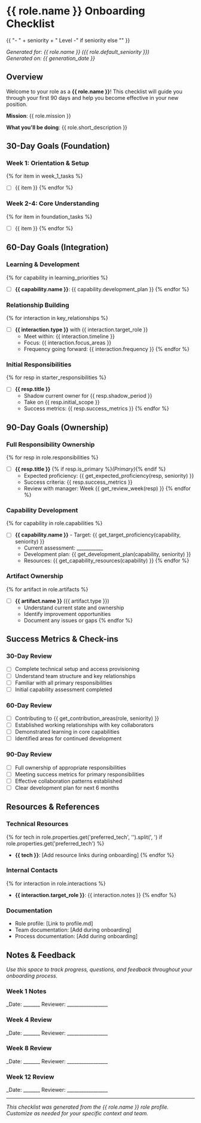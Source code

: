 # {{ role.name }} Onboarding Checklist
{{ "- " + seniority + " Level -" if seniority else "" }}

*Generated for: {{ role.name }} ({{ role.default_seniority }})*  
*Generated on: {{ generation_date }}*

## Overview

Welcome to your role as a **{{ role.name }}**! This checklist will guide you through your first 90 days and help you become effective in your new position.

**Mission**: {{ role.mission }}

**What you'll be doing**: {{ role.short_description }}

## 30-Day Goals (Foundation)

### Week 1: Orientation & Setup
{% for item in week_1_tasks %}
- [ ] {{ item }}
{% endfor %}

### Week 2-4: Core Understanding
{% for item in foundation_tasks %}
- [ ] {{ item }}
{% endfor %}

## 60-Day Goals (Integration)

### Learning & Development
{% for capability in learning_priorities %}
- [ ] **{{ capability.name }}**: {{ capability.development_plan }}
{% endfor %}

### Relationship Building
{% for interaction in key_relationships %}
- [ ] **{{ interaction.type }}** with {{ interaction.target_role }}
  - Meet within: {{ interaction.timeline }}
  - Focus: {{ interaction.focus_areas }}
  - Frequency going forward: {{ interaction.frequency }}
{% endfor %}

### Initial Responsibilities
{% for resp in starter_responsibilities %}
- [ ] **{{ resp.title }}**
  - Shadow current owner for {{ resp.shadow_period }}
  - Take on {{ resp.initial_scope }}
  - Success metrics: {{ resp.success_metrics }}
{% endfor %}

## 90-Day Goals (Ownership)

### Full Responsibility Ownership
{% for resp in role.responsibilities %}
- [ ] **{{ resp.title }}** {% if resp.is_primary %}*(Primary)*{% endif %}
  - Expected proficiency: {{ get_expected_proficiency(resp, seniority) }}
  - Success criteria: {{ resp.success_metrics }}
  - Review with manager: Week {{ get_review_week(resp) }}
{% endfor %}

### Capability Development
{% for capability in role.capabilities %}
- [ ] **{{ capability.name }}** - Target: {{ get_target_proficiency(capability, seniority) }}
  - Current assessment: ___________
  - Development plan: {{ get_development_plan(capability, seniority) }}
  - Resources: {{ get_capability_resources(capability) }}
{% endfor %}

### Artifact Ownership
{% for artifact in role.artifacts %}
- [ ] **{{ artifact.name }}** ({{ artifact.type }})
  - Understand current state and ownership
  - Identify improvement opportunities
  - Document any issues or gaps
{% endfor %}

## Success Metrics & Check-ins

### 30-Day Review
- [ ] Complete technical setup and access provisioning
- [ ] Understand team structure and key relationships
- [ ] Familiar with all primary responsibilities
- [ ] Initial capability assessment completed

### 60-Day Review  
- [ ] Contributing to {{ get_contribution_areas(role, seniority) }}
- [ ] Established working relationships with key collaborators
- [ ] Demonstrated learning in core capabilities
- [ ] Identified areas for continued development

### 90-Day Review
- [ ] Full ownership of appropriate responsibilities
- [ ] Meeting success metrics for primary responsibilities
- [ ] Effective collaboration patterns established
- [ ] Clear development plan for next 6 months

## Resources & References

### Technical Resources
{% for tech in role.properties.get('preferred_tech', '').split(', ') if role.properties.get('preferred_tech') %}
- **{{ tech }}**: [Add resource links during onboarding]
{% endfor %}

### Internal Contacts
{% for interaction in role.interactions %}
- **{{ interaction.target_role }}**: {{ interaction.notes }}
{% endfor %}

### Documentation
- Role profile: [Link to profile.md]
- Team documentation: [Add during onboarding]
- Process documentation: [Add during onboarding]

## Notes & Feedback

*Use this space to track progress, questions, and feedback throughout your onboarding process.*

### Week 1 Notes
_Date: _______ Reviewer: _________________

### Week 4 Review
_Date: _______ Reviewer: _________________

### Week 8 Review  
_Date: _______ Reviewer: _________________

### Week 12 Review
_Date: _______ Reviewer: _________________

---
*This checklist was generated from the {{ role.name }} role profile. Customize as needed for your specific context and team.*
